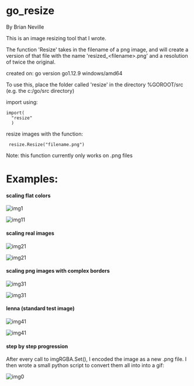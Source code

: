 # go_resize
  By Brian Neville
  
  This is an image resizing tool that I wrote.
  
  The function 'Resize' takes in the filename of a png image, and will create a version of 
  that file with the name 'resized_\<filename\>.png' and a resolution of twice the original.
  
  created on: go version go1.12.9 windows/amd64
  
  To use this, place the folder called 'resize' in the directory %GOROOT/src
  (e.g. the c:/go/src directory)
  
  import using:
  ```
  import(
    "resize"
    )
  ```
  
 resize images with the function:
 ```
  resize.Resize("filename.png")
 ```
 Note: this function currently only works on .png files
 
 <h1> Examples: </h1>
 

<h4>scaling flat colors</h4>

![img1](https://github.com/tropical-BN/go_resize/blob/master/sample_inputs_outputs/test_resizing.png)

![img11](https://github.com/tropical-BN/go_resize/blob/master/sample_inputs_outputs/resized_test_resizing.png)
 
 
<h4>scaling real images</h4>

![img21](https://github.com/tropical-BN/go_resize/blob/master/sample_inputs_outputs/reylo.png)


![img21](https://github.com/tropical-BN/go_resize/blob/master/sample_inputs_outputs/resized_reylo.png)

  
<h4>scaling png images with complex borders</h4>

![img31](https://github.com/tropical-BN/go_resize/blob/master/sample_inputs_outputs/flowers.png)


![img31](https://github.com/tropical-BN/go_resize/blob/master/sample_inputs_outputs/resized_flowers.png)
 
<h4>lenna (standard test image)</h4>
 
![img41](https://github.com/tropical-BN/go_resize/blob/master/sample_inputs_outputs/lenna.png)
 
![img41](https://github.com/tropical-BN/go_resize/blob/master/sample_inputs_outputs/resized_lenna.png)
 
 
<h4>step by step progression</h4>

After every call to imgRGBA.Set(), I encoded the image as a new .png file. I then wrote a small python script to convert them all into into a gif:

![img0](https://github.com/tropical-BN/go_resize/blob/master/progression/video_small_test_2.gif)
